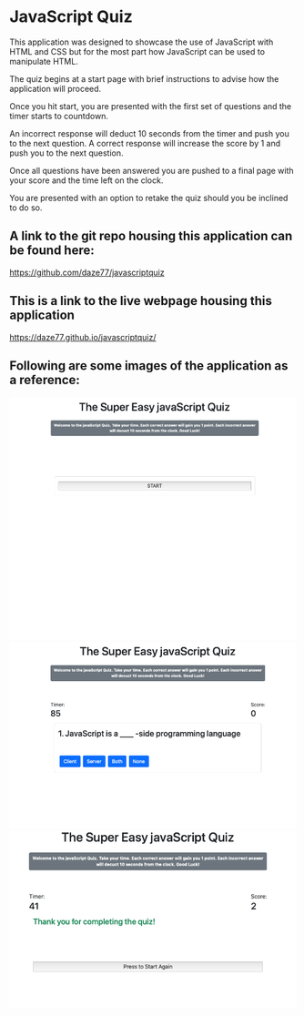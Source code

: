 # JavaScript Quiz


This application was designed to showcase the use of JavaScript with HTML and CSS but for the most part how JavaScript can be used to manipulate HTML.


The quiz begins at a start page with brief instructions to advise how the application will proceed.

Once you hit start, you are presented with the first set of questions and the timer starts to countdown.

An incorrect response will deduct 10 seconds from the timer and push you to the next question.
A correct response will increase the score by 1 and push you to the next question.

Once all questions have been answered you are pushed to a final page with your score and the time left on the clock.

You are presented with an option to retake the quiz should you be inclined to do so.

## __A link to the git repo housing this application can be found here:__
https://github.com/daze77/javascriptquiz

## __This is a link to the live webpage housing this application__
https://daze77.github.io/javascriptquiz/


## __Following are some images of the application as a reference:__

![Start Page](/Assets/images/startPage.png)
![Quesitons Page](/Assets/images/questionsPage.png)
![Finish Page](/Assets/images/finishPage.png)